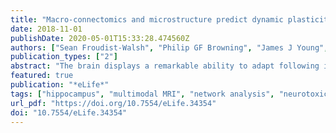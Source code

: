 ```yaml
---
title: "Macro-connectomics and microstructure predict dynamic plasticity patterns in the non-human primate brain"
date: 2018-11-01
publishDate: 2020-05-01T15:33:28.474560Z
authors: ["Sean Froudist-Walsh", "Philip GF Browning", "James J Young", "Kathy L Murphy", "Rogier B Mars", "Lazar Fleysher", "Paula L Croxson"]
publication_types: ["2"]
abstract: "The brain displays a remarkable ability to adapt following injury by altering its connections through neural plasticity. Many of the biological mechanisms that underlie plasticity are known, but there is little knowledge as to when, or where in the brain plasticity will occur following injury. This knowledge could guide plasticity-promoting interventions and create a more accurate roadmap of the recovery process following injury. We causally investigated the time-course of plasticity after hippocampal lesions using multi-modal MRI in monkeys. We show that post-injury plasticity is highly dynamic, but also largely predictable on the basis of the functional connectivity of the lesioned region, gradients of cell densities across the cortex and the pre-lesion network structure of the brain. The ability to predict which brain areas will plastically adapt their functional connectivity following injury may allow us to decipher why some brain lesions lead to permanent loss of cognitive function, while others do not."
featured: true
publication: "*eLife*"
tags: ["hippocampus", "multimodal MRI", "network analysis", "neurotoxic lesions", "non-human primates", "plasticity"]
url_pdf: "https://doi.org/10.7554/eLife.34354"
doi: "10.7554/eLife.34354"
---
```



